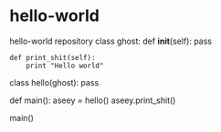 # hello-world
hello-world repository
class ghost:
    def __init__(self):
        pass
        
    def print_shit(self):
        print "Hello world"
        
class hello(ghost):
    pass

def main():
    aseey = hello()
    aseey.print_shit()
    
main()

